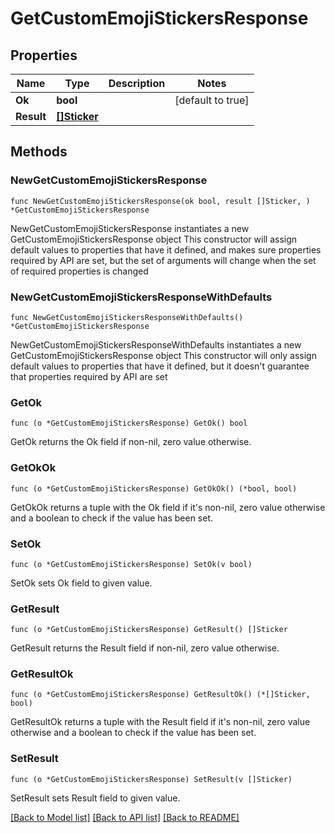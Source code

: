 # GetCustomEmojiStickersResponse

## Properties

Name | Type | Description | Notes
------------ | ------------- | ------------- | -------------
**Ok** | **bool** |  | [default to true]
**Result** | [**[]Sticker**](Sticker.md) |  | 

## Methods

### NewGetCustomEmojiStickersResponse

`func NewGetCustomEmojiStickersResponse(ok bool, result []Sticker, ) *GetCustomEmojiStickersResponse`

NewGetCustomEmojiStickersResponse instantiates a new GetCustomEmojiStickersResponse object
This constructor will assign default values to properties that have it defined,
and makes sure properties required by API are set, but the set of arguments
will change when the set of required properties is changed

### NewGetCustomEmojiStickersResponseWithDefaults

`func NewGetCustomEmojiStickersResponseWithDefaults() *GetCustomEmojiStickersResponse`

NewGetCustomEmojiStickersResponseWithDefaults instantiates a new GetCustomEmojiStickersResponse object
This constructor will only assign default values to properties that have it defined,
but it doesn't guarantee that properties required by API are set

### GetOk

`func (o *GetCustomEmojiStickersResponse) GetOk() bool`

GetOk returns the Ok field if non-nil, zero value otherwise.

### GetOkOk

`func (o *GetCustomEmojiStickersResponse) GetOkOk() (*bool, bool)`

GetOkOk returns a tuple with the Ok field if it's non-nil, zero value otherwise
and a boolean to check if the value has been set.

### SetOk

`func (o *GetCustomEmojiStickersResponse) SetOk(v bool)`

SetOk sets Ok field to given value.


### GetResult

`func (o *GetCustomEmojiStickersResponse) GetResult() []Sticker`

GetResult returns the Result field if non-nil, zero value otherwise.

### GetResultOk

`func (o *GetCustomEmojiStickersResponse) GetResultOk() (*[]Sticker, bool)`

GetResultOk returns a tuple with the Result field if it's non-nil, zero value otherwise
and a boolean to check if the value has been set.

### SetResult

`func (o *GetCustomEmojiStickersResponse) SetResult(v []Sticker)`

SetResult sets Result field to given value.



[[Back to Model list]](../README.md#documentation-for-models) [[Back to API list]](../README.md#documentation-for-api-endpoints) [[Back to README]](../README.md)


